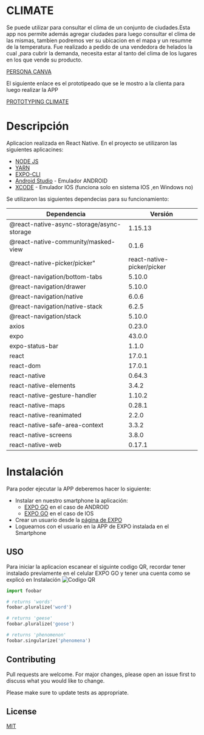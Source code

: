 # CLIMATE
Se puede utilizar para consultar el clima de un conjunto de ciudades.Esta app nos permite además agregar ciudades para luego consultar el clima de las mismas, tambien podremos ver su ubicacion en el mapa y un resumne de la temperatura.
Fue realizado a pedido de una vendedora de helados la cual ,para cubrir la demanda, necesita estar al tanto del clima de los lugares en los que vende su producto.

[PERSONA CANVA](https://drive.google.com/file/d/1QBJtl6rgolJCoW8UG_xfVqEensgCor79/view?usp=sharing)

El siguiente enlace es el prototipeado que se le mostro a la clienta para luego realizar la APP

[PROTOTYPING CLIMATE](https://drive.google.com/file/d/1_uWMvVBEYprK4Ypll7d4X_6_V4HwTp08/view?usp=sharing)


# Descripción
Aplicacion realizada en React Native.
En el proyecto se utilizaron las siguientes aplicacines:
* [NODE JS](https://nodejs.org/es/)
* [YARN](https://classic.yarnpkg.com/lang/en/docs/install/#windows-stable)
* [EXPO-CLI](https://docs.expo.dev/workflow/expo-cli/)
* [Android Studio](https://developer.android.com/studio) - Emulador ANDROID
* [XCODE](https://developer.apple.com/xcode/)  - Emulador IOS (funciona solo en sistema IOS ,en Windows no)

Se utilizaron las siguientes dependecias para su funcionamiento:

| Dependencia | Versión |
| ------------- | ------------- |
|@react-native-async-storage/async-storage|1.15.13|
|@react-native-community/masked-view| 0.1.6|
|@react-native-picker/picker"| react-native-picker/picker|
|@react-navigation/bottom-tabs| 5.10.0|
|@react-navigation/drawer| 5.10.0|
|@react-navigation/native| 6.0.6|
|@react-navigation/native-stack| 6.2.5|
|@react-navigation/stack| 5.10.0|
|axios| 0.23.0|
|expo| 43.0.0|
|expo-status-bar| 1.1.0|
|react| 17.0.1|
|react-dom| 17.0.1|
|react-native| 0.64.3|
|react-native-elements| 3.4.2|
|react-native-gesture-handler| 1.10.2|
|react-native-maps| 0.28.1|
|react-native-reanimated| 2.2.0|
|react-native-safe-area-context| 3.3.2|
|react-native-screens| 3.8.0|
|react-native-web| 0.17.1|



# Instalación

Para poder ejecutar la APP deberemos hacer lo siguiente: 
* Instalar en nuestro smartphone la aplicación:
   - [EXPO GO](https://play.google.com/store/apps/details?id=host.exp.exponent&hl=es_AR&gl=US) en el caso de ANDROID
   - [EXPO GO](https://apps.apple.com/es/app/expo-go/id982107779) en el caso de IOS
* Crear un usuario desde la [página de EXPO](https://expo.dev/signup)
* Loguearnos con el usuario en la APP de EXPO instalada en el Smartphone



## USO
Para iniciar la aplicacion escanear el siguinte codigo QR, recordar tener instalado previamente en el celular EXPO GO y tener una cuenta como se explicó en Instalación
![Codigo QR](https://drive.google.com/file/d/1EsTwAA9OhNuPUyE9kagWrpu6qN7Sr_ct/view?usp=sharing)






```python
import foobar

# returns 'words'
foobar.pluralize('word')

# returns 'geese'
foobar.pluralize('goose')

# returns 'phenomenon'
foobar.singularize('phenomena')
```

## Contributing
Pull requests are welcome. For major changes, please open an issue first to discuss what you would like to change.

Please make sure to update tests as appropriate.

## License
[MIT](https://choosealicense.com/licenses/mit/)
